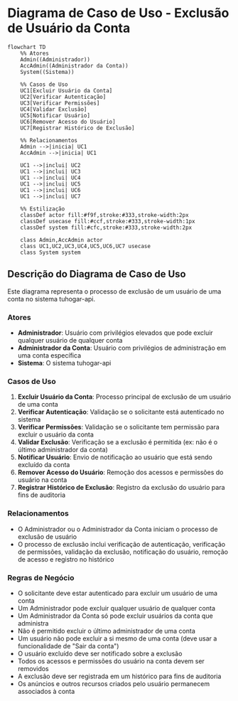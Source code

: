 # Diagrama de Caso de Uso - Exclusão de Usuário da Conta

```mermaid
flowchart TD
    %% Atores
    Admin((Administrador))
    AccAdmin((Administrador da Conta))
    System((Sistema))
    
    %% Casos de Uso
    UC1[Excluir Usuário da Conta]
    UC2[Verificar Autenticação]
    UC3[Verificar Permissões]
    UC4[Validar Exclusão]
    UC5[Notificar Usuário]
    UC6[Remover Acesso do Usuário]
    UC7[Registrar Histórico de Exclusão]
    
    %% Relacionamentos
    Admin -->|inicia| UC1
    AccAdmin -->|inicia| UC1
    
    UC1 -->|inclui| UC2
    UC1 -->|inclui| UC3
    UC1 -->|inclui| UC4
    UC1 -->|inclui| UC5
    UC1 -->|inclui| UC6
    UC1 -->|inclui| UC7
    
    %% Estilização
    classDef actor fill:#f9f,stroke:#333,stroke-width:2px
    classDef usecase fill:#ccf,stroke:#333,stroke-width:1px
    classDef system fill:#cfc,stroke:#333,stroke-width:2px
    
    class Admin,AccAdmin actor
    class UC1,UC2,UC3,UC4,UC5,UC6,UC7 usecase
    class System system
```

## Descrição do Diagrama de Caso de Uso

Este diagrama representa o processo de exclusão de um usuário de uma conta no sistema tuhogar-api.

### Atores
- **Administrador**: Usuário com privilégios elevados que pode excluir qualquer usuário de qualquer conta
- **Administrador da Conta**: Usuário com privilégios de administração em uma conta específica
- **Sistema**: O sistema tuhogar-api

### Casos de Uso
1. **Excluir Usuário da Conta**: Processo principal de exclusão de um usuário de uma conta
2. **Verificar Autenticação**: Validação se o solicitante está autenticado no sistema
3. **Verificar Permissões**: Validação se o solicitante tem permissão para excluir o usuário da conta
4. **Validar Exclusão**: Verificação se a exclusão é permitida (ex: não é o último administrador da conta)
5. **Notificar Usuário**: Envio de notificação ao usuário que está sendo excluído da conta
6. **Remover Acesso do Usuário**: Remoção dos acessos e permissões do usuário na conta
7. **Registrar Histórico de Exclusão**: Registro da exclusão do usuário para fins de auditoria

### Relacionamentos
- O Administrador ou o Administrador da Conta iniciam o processo de exclusão de usuário
- O processo de exclusão inclui verificação de autenticação, verificação de permissões, validação da exclusão, notificação do usuário, remoção de acesso e registro no histórico

### Regras de Negócio
- O solicitante deve estar autenticado para excluir um usuário de uma conta
- Um Administrador pode excluir qualquer usuário de qualquer conta
- Um Administrador da Conta só pode excluir usuários da conta que administra
- Não é permitido excluir o último administrador de uma conta
- Um usuário não pode excluir a si mesmo de uma conta (deve usar a funcionalidade de "Sair da conta")
- O usuário excluído deve ser notificado sobre a exclusão
- Todos os acessos e permissões do usuário na conta devem ser removidos
- A exclusão deve ser registrada em um histórico para fins de auditoria
- Os anúncios e outros recursos criados pelo usuário permanecem associados à conta

